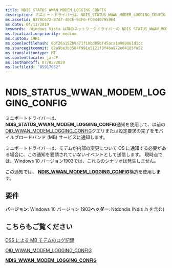 ```yaml
---
title: NDIS_STATUS_WWAN_MODEM_LOGGING_CONFIG
description: ミニポートドライバーは、NDIS_STATUS_WWAN_MODEM_LOGGING_CONFIG 通知を使用して、以前の OID_WWAN_MODEM_LOGGING_CONFIG クエリまたは設定要求の完了をモバイルブロードバンド (MB) サービスに通知します。
ms.assetid: 0370C672-B7A7-4ECE-94F6-FC04407959E4
ms.date: 04/11/2019
keywords: -Windows Vista 以降のネットワークドライバーの NDIS_STATUS_WWAN_MODEM_LOGGING_CONFIG
ms.localizationpriority: medium
ms.custom: 19H1
ms.openlocfilehash: 6bf26a152b9a71f10bd85bf45aca1a980061d1cc
ms.sourcegitcommit: 82a9be3b3584f991e5121f8f46a972e04185fa52
ms.translationtype: MT
ms.contentlocale: ja-JP
ms.lasthandoff: 07/02/2020
ms.locfileid: "85917052"
---
```

# <a name="ndis_status_wwan_modem_logging_config"></a>NDIS_STATUS_WWAN_MODEM_LOGGING_CONFIG

ミニポートドライバーは、 **NDIS_STATUS_WWAN_MODEM_LOGGING_CONFIG**通知を使用して、以前の[OID_WWAN_MODEM_LOGGING_CONFIG](oid-wwan-modem-logging-config.md)クエリまたは設定要求の完了をモバイルブロードバンド (MB) サービスに通知します。

ミニポートドライバーは、モデムが内部の変更について OS に通知する必要がある場合に、この通知を要請されていないイベントとして送信します。 現時点では、Windows 10 バージョン1903では、これらのシナリオは発生しません。

この通知では、 [**NDIS_WWAN_MODEM_LOGGING_CONFIG**](https://docs.microsoft.com/windows-hardware/drivers/ddi/ndiswwan/ns-ndiswwan-_ndis_wwan_modem_logging_config)構造を使用します。

## <a name="requirements"></a>要件

**バージョン**: Windows 10 バージョン 1903**ヘッダー**: Ntddndis (Ndis .h を含む)

## <a name="see-also"></a>こちらもご覧ください

[DSS による MB モデムのログ記録](mb-modem-logging-with-dss.md)

[OID_WWAN_MODEM_LOGGING_CONFIG](oid-wwan-modem-logging-config.md)

[**NDIS_WWAN_MODEM_LOGGING_CONFIG**](https://docs.microsoft.com/windows-hardware/drivers/ddi/ndiswwan/ns-ndiswwan-_ndis_wwan_modem_logging_config)
